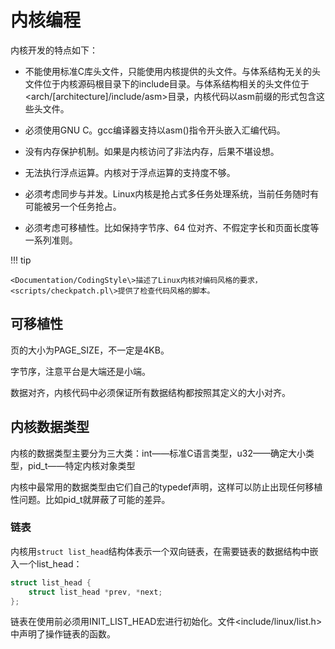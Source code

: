 # 内核编程

内核开发的特点如下：

- 不能使用标准C库头文件，只能使用内核提供的头文件。与体系结构无关的头文件位于内核源码根目录下的include目录。与体系结构相关的头文件位于<arch/[architecture]/include/asm\>目录，内核代码以asm前缀的形式包含这些头文件。

- 必须使用GNU C。gcc编译器支持以asm()指令开头嵌入汇编代码。

- 没有内存保护机制。如果是内核访问了非法内存，后果不堪设想。

- 无法执行浮点运算。内核对于浮点运算的支持度不够。

- 必须考虑同步与并发。Linux内核是抢占式多任务处理系统，当前任务随时有可能被另一个任务抢占。

- 必须考虑可移植性。比如保持字节序、64 位对齐、不假定字长和页面长度等一系列准则。

!!! tip

    <Documentation/CodingStyle\>描述了Linux内核对编码风格的要求，<scripts/checkpatch.pl\>提供了检查代码风格的脚本。

## 可移植性

页的大小为PAGE_SIZE，不一定是4KB。

字节序，注意平台是大端还是小端。

数据对齐，内核代码中必须保证所有数据结构都按照其定义的大小对齐。

## 内核数据类型

内核的数据类型主要分为三大类：int——标准C语言类型，u32——确定大小类型，pid_t——特定内核对象类型

内核中最常用的数据类型由它们自己的typedef声明，这样可以防止出现任何移植性问题。比如pid_t就屏蔽了可能的差异。

### 链表

内核用`struct list_head`结构体表示一个双向链表，在需要链表的数据结构中嵌入一个list_head：

```C 
struct list_head {
    struct list_head *prev, *next;
};
```

链表在使用前必须用INIT_LIST_HEAD宏进行初始化。文件<include/linux/list.h\>中声明了操作链表的函数。

